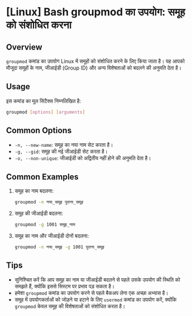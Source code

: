 # [Linux] Bash groupmod का उपयोग: समूह को संशोधित करना

## Overview
`groupmod` कमांड का उपयोग Linux में समूहों को संशोधित करने के लिए किया जाता है। यह आपको मौजूदा समूहों के नाम, जीआईडी (Group ID) और अन्य विशेषताओं को बदलने की अनुमति देता है।

## Usage
इस कमांड का मूल सिंटैक्स निम्नलिखित है:

```bash
groupmod [options] [arguments]
```

## Common Options
- `-n, --new-name`: समूह का नया नाम सेट करता है।
- `-g, --gid`: समूह की नई जीआईडी सेट करता है।
- `-o, --non-unique`: जीआईडी को अद्वितीय नहीं होने की अनुमति देता है।

## Common Examples
1. समूह का नाम बदलना:
   ```bash
   groupmod -n नया_समूह पुराना_समूह
   ```

2. समूह की जीआईडी बदलना:
   ```bash
   groupmod -g 1001 समूह_नाम
   ```

3. समूह का नाम और जीआईडी दोनों बदलना:
   ```bash
   groupmod -n नया_समूह -g 1001 पुराना_समूह
   ```

## Tips
- सुनिश्चित करें कि आप समूह का नाम या जीआईडी बदलने से पहले उसके उपयोग की स्थिति को समझते हैं, क्योंकि इससे सिस्टम पर प्रभाव पड़ सकता है।
- हमेशा `groupmod` कमांड का उपयोग करने से पहले बैकअप लेना एक अच्छा अभ्यास है।
- समूह में उपयोगकर्ताओं को जोड़ने या हटाने के लिए `usermod` कमांड का उपयोग करें, क्योंकि `groupmod` केवल समूह की विशेषताओं को संशोधित करता है।
